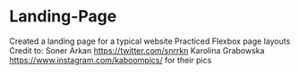 # Landing-Page

Created a landing page for a typical website
Practiced Flexbox page layouts
Credit to: 
Soner Arkan https://twitter.com/snrrkn
Karolina Grabowska https://www.instagram.com/kaboompics/
for their pics
